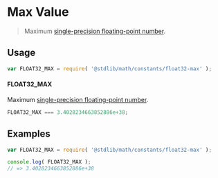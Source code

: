 # Max Value

> Maximum [single-precision floating-point number][ieee754].

<section class="usage">

## Usage

``` javascript
var FLOAT32_MAX = require( '@stdlib/math/constants/float32-max' );
```

#### FLOAT32_MAX

Maximum [single-precision floating-point number][ieee754].

``` javascript
FLOAT32_MAX === 3.4028234663852886e+38;
```

<!-- </usage> -->


<section class="examples">

## Examples

<!-- TODO: better example -->

``` javascript
var FLOAT32_MAX = require( '@stdlib/math/constants/float32-max' );

console.log( FLOAT32_MAX );
// => 3.4028234663852886e+38
```

<!-- </examples> -->


<section class="links">

[ieee754]: http://en.wikipedia.org/wiki/IEEE_754-1985

<!-- </links> -->
